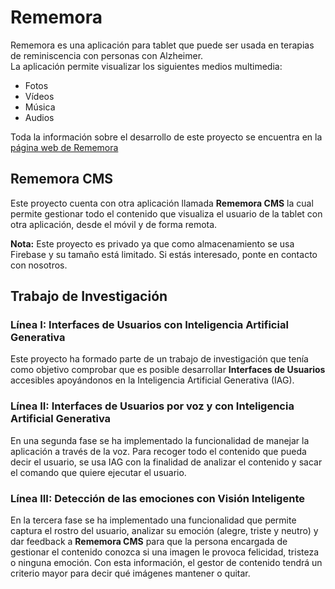 # Rememora
Rememora es una aplicación para tablet que puede ser usada en terapias de reminiscencia con personas con Alzheimer.  
La aplicación permite visualizar los siguientes medios multimedia:
- Fotos
- Vídeos
- Música
- Audios
  
Toda la información sobre el desarrollo de este proyecto se encuentra en la [página web de Rememora](https://siadenlab.iesalonsodemadrigal.es/rememora)  

## Rememora CMS
Este proyecto cuenta con otra aplicación llamada **Rememora CMS** la cual permite gestionar todo el contenido que visualiza el usuario de la tablet con otra aplicación, desde el móvil 
y de forma remota.    
  
**Nota:** Este proyecto es privado ya que como almacenamiento se usa Firebase y su tamaño está limitado. Si estás interesado, ponte en contacto con nosotros.

## Trabajo de Investigación
### Línea I: Interfaces de Usuarios con Inteligencia Artificial Generativa
Este proyecto ha formado parte de un trabajo de investigación que tenía como objetivo comprobar que es posible desarrollar **Interfaces de Usuarios** accesibles apoyándonos
en la Inteligencia Artificial Generativa (IAG).

### Línea II: Interfaces de Usuarios por voz y con Inteligencia Artificial Generativa
En una segunda fase se ha implementado la funcionalidad de manejar la aplicación a través de la voz. Para recoger todo el contenido que pueda decir el usuario, se usa IAG con
la finalidad de analizar el contenido y sacar el comando que quiere ejecutar el usuario.

### Línea III: Detección de las emociones con Visión Inteligente
En la tercera fase se ha implementado una funcionalidad que permite captura el rostro del usuario, analizar su emoción (alegre, triste y neutro) y dar feedback a **Rememora CMS** para que la persona encargada
de gestionar el contenido conozca si una imagen le provoca felicidad, tristeza o ninguna emoción. Con esta información, el gestor de contenido tendrá un criterio mayor para decir
qué imágenes mantener o quitar.


